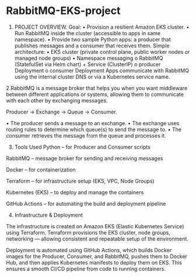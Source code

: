 # RabbitMQ-EKS-project
1.	PROJECT OVERVIEW.
Goal:
•	Provision a resilient Amazon EKS cluster.
•	Run RabbitMQ inside the cluster (accessible to apps in same namespace).
•	Provide two sample Python apps: a producer that publishes messages and a consumer that receives them.
Simple architecture:
•	EKS cluster (private control plane, public worker nodes or managed node groups)
•	Namespace messaging
o	RabbitMQ (StatefulSet via Helm chart) + Service (ClusterIP)
o	producer Deployment
o	consumer Deployment
Apps communicate with RabbitMQ using the internal cluster DNS or via a Kubernetes service name.

2.RabbitMQ is a message broker that helps you when you want middleware between different applications or systems, allowing them to communicate with each other by exchanging messages.

Producer → Exchange → Queue → Consumer.


• The producer sends a message to an exchange.
• The exchange uses routing rules to determine which queue(s) to send the message to.
• The consumer retrieves the message from the queue and processes it.

3. Tools Used
Python – for Producer and Consumer scripts

RabbitMQ – message broker for sending and receiving messages

Docker – for containerization

Terraform – for infrastructure setup (EKS, VPC, Node Groups)

Kubernetes (EKS) – to deploy and manage the containers

GitHub Actions – for automating the build and deployment pipeline


4. Infrastructure & Deployment

The infrastructure is created on Amazon EKS (Elastic Kubernetes Service) using Terraform. Terraform provisions the EKS cluster, node groups, networking — allowing consistent and repeatable setup of the environment.

Deployment is automated using GitHub Actions, which builds Docker images for the Producer, Consumer, and RabbitMQ, pushes them to Docker Hub, and then applies Kubernetes manifests to deploy them on EKS. This ensures a smooth CI/CD pipeline from code to running containers.
